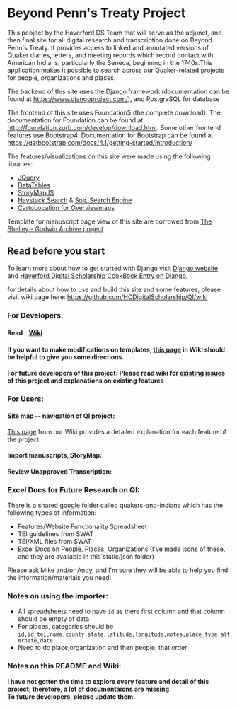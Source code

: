 # Beyond Penn's Treaty Project

This peoject by the Haverford DS Team that will serve as the adjunct, and then final site for all digital research and transcription done on Beyond Penn's Treaty. It  provides access to linked and annotated versions of Quaker diaries, letters, and meeting records which record contact with American Indians, particularly the Seneca, beginning in the 1740s.This application makes it possible to search across our Quaker-related projects for people, organizations and places. 


The backend of this site uses the Django framework (documentation can be found at https://www.djangoproject.com/), and PostgreSQL for database

The frontend of this site uses Foundation5 (the complete download). The documentation for Foundation can be found at http://foundation.zurb.com/develop/download.html.
Some other frontend features use Bootstrap4. Documentation for Bootstrap can be found at https://getbootstrap.com/docs/4.1/getting-started/introduction/


The features/visualizations on this site were made using the following libraries:

- [JQuery](http://jquery.com/)
- [DataTables](https://www.datatables.net/)
- [StoryMapJS](https://storymap.knightlab.com/advanced/)
- [Haystack Search](https://django-haystack.readthedocs.io/en/v2.8.1/tutorial.html) & [Solr, Search Engine](http://django-haystack.readthedocs.io/en/master/installing_search_engines.html)
- [CartoLocation for Overviewmaps](https://carto.com/)
 
Template for manuscript page view of this site are borrowed from [The Shelley - Godwin Archive project](http://shelleygodwinarchive.org/sc/bl/hymn_to_intellectual_beauty/#/p2)

## Read before you start
To learn more about how to get started with Django visit [Django website](https://docs.djangoproject.com/en/2.0/) and [Haverford Digital Scholarship CookBook Entry on Django](https://github.com/HCDigitalScholarship/ds-cookbook/blob/master/Djangology101.md),

for details about how to use and build this site and some features, please visit wiki page here:
https://github.com/HCDigitalScholarship/QI/wiki

### For Developers:
#### Read　[Wiki](https://github.com/HCDigitalScholarship/QI/wiki)
#### If you want to make modifications on templates, [this page](https://github.com/HCDigitalScholarship/QI/wiki/Templates-Explanation) in Wiki should be helpful to give you some directions.
#### **For future developers of this project: Please read wiki for [existing issues](https://github.com/HCDigitalScholarship/QI/wiki/Issues-and-Suggested-to-do-list) of this project and explanations on existing features**

### For Users:
#### Site map -- navigation of QI project:
[This page](https://github.com/HCDigitalScholarship/QI/wiki/Site-Map-Explanation) from our Wiki provides a detailed explanation for each feature of the project
#### Import manuscripts, StoryMap:

#### Review Unapproved Transcription:



### Excel Docs for Future Research on QI:

There is a shared google folder called quakers-and-indians which has the following types of information:

- Features/Website Functionality Spreadsheet
- TEI guidelines from SWAT
- TEI/XML files from SWAT
- Excel Docs on People, Places, Organizations (I've made jsons of these, and they are available in this`static/json folder)

Please ask Mike and/or Andy, and I'm sure they will be able to help you find the information/materials you need!


### Notes on using the importer:
- All spreadsheets need to have `id` as there first column and that column should be empty of data
- For places, categories should be `id,id_tei,name,county,state,latitude,longitude,notes,place_type,alternate,date`
- Need to do place,organization and then people, that order


### Notes on this README and Wiki:
**I have not gotten the time to explore every feature and detail of this project; therefore, a lot of documentaions are missing. <br/> To future developers, please update them.**
